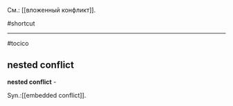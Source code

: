 См.: [[вложенный конфликт]].

#shortcut




<hr/>

#tocico

## nested conflict

<b>nested conflict</b> - 


Syn.:[[embedded conflict]].
 


